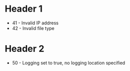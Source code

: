 # Header 1
- 41 - Invalid IP address
- 42 - Invalid file type

# Header 2
- 50 - Logging set to true, no logging location specified
